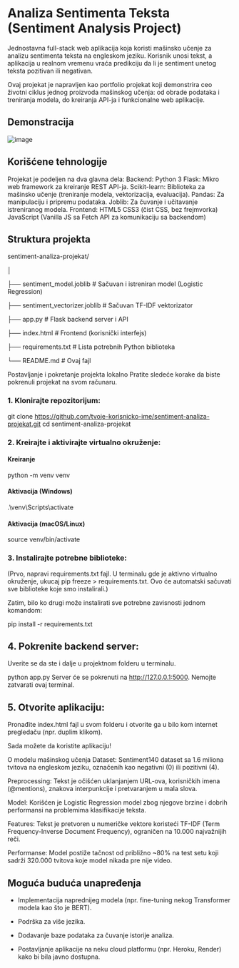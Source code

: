 # Analiza Sentimenta Teksta (Sentiment Analysis Project)
Jednostavna full-stack web aplikacija koja koristi mašinsko učenje za analizu sentimenta teksta na engleskom jeziku. Korisnik unosi tekst, a aplikacija u realnom vremenu vraća predikciju da li je sentiment unetog teksta pozitivan ili negativan.

Ovaj projekat je napravljen kao portfolio projekat koji demonstrira ceo životni ciklus jednog proizvoda mašinskog učenja: od obrade podataka i treniranja modela, do kreiranja API-ja i funkcionalne web aplikacije.

## Demonstracija
![image](https://github.com/user-attachments/assets/23ffc9cb-30bf-47cd-956c-a6464ac70bac)

## Korišćene tehnologije
Projekat je podeljen na dva glavna dela:
Backend:
  Python 3
  Flask: Mikro web framework za kreiranje REST API-ja.
  Scikit-learn: Biblioteka za mašinsko učenje (treniranje modela, vektorizacija, evaluacija).
  Pandas: Za manipulaciju i pripremu podataka.
  Joblib: Za čuvanje i učitavanje istreniranog modela.
Frontend:
  HTML5
  CSS3 (čist CSS, bez frejmvorka)
  JavaScript (Vanilla JS sa Fetch API za komunikaciju sa backendom)

## Struktura projekta
sentiment-analiza-projekat/

│

├── sentiment_model.joblib        # Sačuvan i istreniran model (Logistic Regression)

├── sentiment_vectorizer.joblib   # Sačuvan TF-IDF vektorizator

├── app.py                        # Flask backend server i API

├── index.html                    # Frontend (korisnički interfejs)

├── requirements.txt              # Lista potrebnih Python biblioteka

└── README.md                     # Ovaj fajl

Postavljanje i pokretanje projekta lokalno
Pratite sledeće korake da biste pokrenuli projekat na svom računaru.

### 1. Klonirajte repozitorijum:
git clone https://github.com/tvoje-korisnicko-ime/sentiment-analiza-projekat.git
cd sentiment-analiza-projekat
### 2. Kreirajte i aktivirajte virtualno okruženje:
#### Kreiranje
python -m venv venv
#### Aktivacija (Windows)
.\venv\Scripts\activate
#### Aktivacija (macOS/Linux)
source venv/bin/activate
### 3. Instalirajte potrebne biblioteke:
(Prvo, napravi requirements.txt fajl. U terminalu gde je aktivno virtualno okruženje, ukucaj pip freeze > requirements.txt. Ovo će automatski sačuvati sve biblioteke koje smo instalirali.)

Zatim, bilo ko drugi može instalirati sve potrebne zavisnosti jednom komandom:

pip install -r requirements.txt

## 4. Pokrenite backend server:
Uverite se da ste i dalje u projektnom folderu u terminalu.

python app.py
Server će se pokrenuti na http://127.0.0.1:5000. Nemojte zatvarati ovaj terminal.

## 5. Otvorite aplikaciju:
Pronađite index.html fajl u svom folderu i otvorite ga u bilo kom internet pregledaču (npr. duplim klikom).

Sada možete da koristite aplikaciju!

O modelu mašinskog učenja
Dataset: Sentiment140 dataset sa 1.6 miliona tvitova na engleskom jeziku, označenih kao negativni (0) ili pozitivni (4).

Preprocessing: Tekst je očišćen uklanjanjem URL-ova, korisničkih imena (@mentions), znakova interpunkcije i pretvaranjem u mala slova.

Model: Korišćen je Logistic Regression model zbog njegove brzine i dobrih performansi na problemima klasifikacije teksta.

Features: Tekst je pretvoren u numeričke vektore koristeći TF-IDF (Term Frequency-Inverse Document Frequency), ograničen na 10.000 najvažnijih reči.

Performanse: Model postiže tačnost od približno ~80% na test setu koji sadrži 320.000 tvitova koje model nikada pre nije video.

## Moguća buduća unapređenja
 - Implementacija naprednijeg modela (npr. fine-tuning nekog Transformer modela kao što je BERT).

 - Podrška za više jezika.

 - Dodavanje baze podataka za čuvanje istorije analiza.

 - Postavljanje aplikacije na neku cloud platformu (npr. Heroku, Render) kako bi bila javno dostupna.

